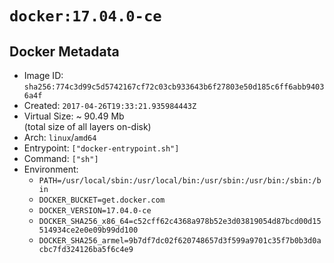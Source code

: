 # `docker:17.04.0-ce`

## Docker Metadata

- Image ID: `sha256:774c3d99c5d5742167cf72c03cb933643b6f27803e50d185c6ff6abb94036a4f`
- Created: `2017-04-26T19:33:21.935984443Z`
- Virtual Size: ~ 90.49 Mb  
  (total size of all layers on-disk)
- Arch: `linux`/`amd64`
- Entrypoint: `["docker-entrypoint.sh"]`
- Command: `["sh"]`
- Environment:
  - `PATH=/usr/local/sbin:/usr/local/bin:/usr/sbin:/usr/bin:/sbin:/bin`
  - `DOCKER_BUCKET=get.docker.com`
  - `DOCKER_VERSION=17.04.0-ce`
  - `DOCKER_SHA256_x86_64=c52cff62c4368a978b52e3d03819054d87bcd00d15514934ce2e0e09b99dd100`
  - `DOCKER_SHA256_armel=9b7df7dc02f620748657d3f599a9701c35f7b0b3d0acbc7fd324126ba5f6c4e9`
